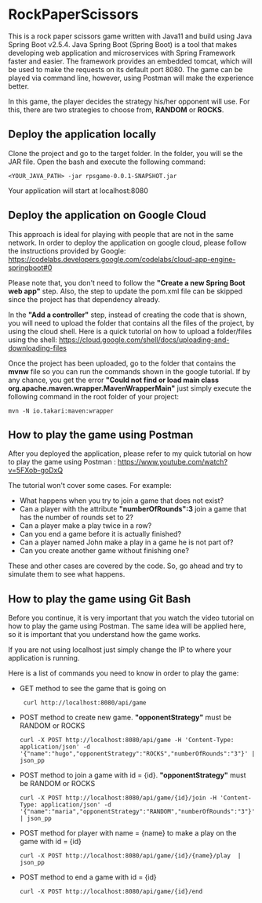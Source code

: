 # RockPaperScissors
This is a rock paper scissors game written with Java11 and build using Java Spring Boot v2.5.4. Java Spring Boot (Spring Boot) is a tool that makes developing web application and microservices with Spring Framework faster and easier. The framework provides an embedded tomcat, which will be used to make the requests on its default port 8080. 
The game can be played via command line, however, using Postman will make the experience better.

In this game, the player decides the strategy his/her opponent will use. 
For this, there are two strategies to choose from, **RANDOM** or **ROCKS**.

## Deploy the application locally
Clone the project and go to the target folder. In the folder, you will se the JAR file. Open the bash and execute the following command:

    <YOUR_JAVA_PATH> -jar rpsgame-0.0.1-SNAPSHOT.jar

Your application will start at localhost:8080

## Deploy the application on Google Cloud
This approach is ideal for playing with people that are not in the same network.
In order to deploy the application on google cloud, please follow the instructions provided by Google: https://codelabs.developers.google.com/codelabs/cloud-app-engine-springboot#0

Please note that, you don't need to follow the **"Create a new Spring Boot web app"** step. Also, the step to update the pom.xml file can be skipped since the project has that dependency already. 

In the **"Add a controller"** step, instead of creating the code that is shown, you will need to upload the folder that contains all the files of the project, by using the cloud shell. Here is a quick tutorial on how to upload a folder/files using the shell: https://cloud.google.com/shell/docs/uploading-and-downloading-files

Once the project has been uploaded, go to the folder that contains the **mvnw** file so you can run the commands shown in the google tutorial. If by any chance, you get the error **"Could not find or load main class org.apache.maven.wrapper.MavenWrapperMain"** just simply execute the following command in the root folder of your project:
 
    mvn -N io.takari:maven:wrapper

## How to play the game using Postman
After you deployed the application, please refer to my quick tutorial on how to play the game using Postman : https://www.youtube.com/watch?v=5FXob-goDxQ

The tutorial won't cover some cases. For example: 
- What happens when you try to join a game that does not exist? 
- Can a player with the attribute **"numberOfRounds":3** join a game that has the number of rounds set to 2? 
- Can a player make a play twice in a row? 
- Can you end a game before it is actually finished?
- Can a player named John make a play in a game he is not part of?
- Can you create another game without finishing one?

These and other cases are covered by the code. So, go ahead and try to simulate them to see what happens.


## How to play the game using Git Bash
Before you continue, it is very important that you watch the video tutorial on how to play the game using Postman. The same idea will be applied here, so it is important that you understand how the game works.

If you are not using localhost just simply change the IP to where your application is running.

Here is a list of commands you need to know in order to play the game:

- GET method  to see the game that is going on
 
       curl http://localhost:8080/api/game
       
- POST method to create new game. **"opponentStrategy"** must be RANDOM or ROCKS
                                              
      curl -X POST http://localhost:8080/api/game -H 'Content-Type: application/json' -d '{"name":"hugo","opponentStrategy":"ROCKS","numberOfRounds":"3"}' | json_pp
    
- POST method to join a game with id = {id}. **"opponentStrategy"** must be RANDOM or ROCKS

      curl -X POST http://localhost:8080/api/game/{id}/join -H 'Content-Type: application/json' -d '{"name":"maria","opponentStrategy":"RANDOM","numberOfRounds":"3"}' | json_pp
      
- POST method for player with name = {name} to make a play on the game with id = {id}

      curl -X POST http://localhost:8080/api/game/{id}/{name}/play  | json_pp
      
- POST method to end a game with id = {id}

      curl -X POST http://localhost:8080/api/game/{id}/end
